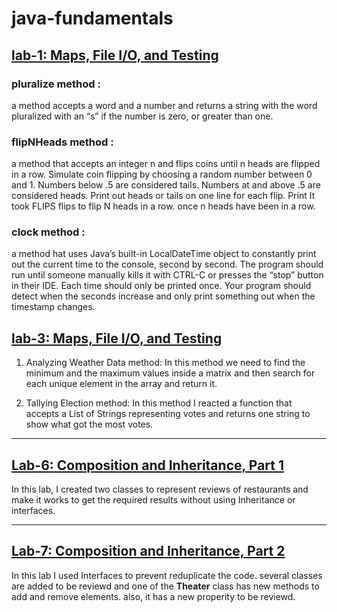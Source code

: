 # java-fundamentals

## [lab-1: Maps, File I/O, and Testing](https://github.com/AseelHamamreh/java-fundamentals/tree/main/basiclibrary/lab1)

### pluralize method :
a method accepts a word and a number and returns a string with the word pluralized with an “s” if the number is zero, or greater than one.

### flipNHeads method :
a method that accepts an integer n and flips coins until n heads are flipped in a row. Simulate coin flipping by choosing a random number between 0 and 1. Numbers below .5 are considered tails. Numbers at and above .5 are considered heads. Print out heads or tails on one line for each flip. Print It took FLIPS flips to flip N heads in a row. once n heads have been in a row.

### clock method :
a method hat uses Java’s built-in LocalDateTime object to constantly print out the current time to the console, second by second. The program should run until someone manually kills it with CTRL-C or presses the “stop” button in their IDE. Each time should only be printed once. Your program should detect when the seconds increase and only print something out when the timestamp changes.

## [lab-3: Maps, File I/O, and Testing](https://github.com/AseelHamamreh/java-fundamentals/tree/main/basiclibrary/lab3-linter)

1. Analyzing Weather Data method:
In this method we need to find the minimum and the maximum values inside a matrix and then search for each unique element in the array and return it.

2. Tallying Election method:
In this method I reacted a function that accepts a List of Strings representing votes and returns one string to show what got the most votes.

*** 

## [Lab-6: Composition and Inheritance, Part 1](https://github.com/AseelHamamreh/java-fundamentals/tree/main/basiclibrary/lab5-inheritance)

In this lab, I created two classes to represent reviews of restaurants and make it works to get the required results without using Inheritance or interfaces.

***

## [Lab-7: Composition and Inheritance, Part 2](https://github.com/AseelHamamreh/java-fundamentals/tree/main/basiclibrary/lab5-inheritance)

In this lab I used Interfaces to prevent reduplicate the code.
several classes are added to be reviewd and one of the **Theater** class has new methods to add and remove elements. also, it has a new properity to be reviewd. 


